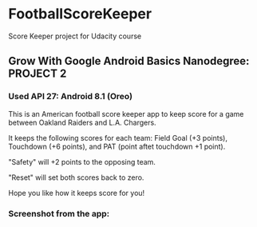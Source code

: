# FootballScoreKeeper
Score Keeper project for Udacity course

## Grow With Google Android Basics Nanodegree: PROJECT 2
### Used API 27: Android 8.1 (Oreo)

This is an American football score keeper app to keep score for a game between Oakland Raiders and L.A. Chargers. 

It keeps the following scores for each team: Field Goal (+3 points), Touchdown (+6 points), and PAT (point aftet touchdown +1 point).

"Safety" will +2 points to the opposing team.

"Reset" will set both scores back to zero.

Hope you like how it keeps score for you!

### Screenshot from the app:

